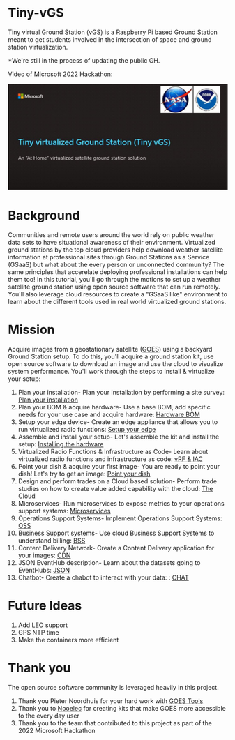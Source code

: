 # Tiny-vGS

Tiny virtual Ground Station (vGS) is a Raspberry Pi based Ground Station meant to get students involved in the intersection of space and ground station virtualization.

*We're still in the process of updating the public GH.

Video of Microsoft 2022 Hackathon:



[![Tiny vGS](https://github.com/FIU-ELF/Tiny-vGS/blob/main/Docs/Images/vid.JPG)](https://www.youtube.com/watch?v=BR16w32aYq8 "Tiny vGS")

# Background

Communities and remote users around the world rely on public weather data sets to have situational awareness of their environment. Virtualized ground stations by the top cloud providers help download weather satellite information at professional sites through Ground Stations as a Service (GSaaS) but what about the every person or unconnected community? The same principles that accerelate deploying professional installations can help them too! In this tutorial, you'll go through the motions to set up a weather satellite ground station using open source software that can run remotely. You'll also leverage cloud resources to create a "GSaaS like" environment to learn about the different tools used in real world virtualized ground stations.

# Mission 

Acquire images from a geostationary satellite ([GOES](/Docs/GOES.md)) using a backyard Ground Station setup. To do this, you'll acquire a ground station kit, use open source software to download an image and use the cloud to visualize system performance. You'll work through the steps to install & virtualize your setup:

1. Plan your installation- Plan your installation by performing a site survey: [Plan your installation](/Docs/PLANNING.md)
3. Plan your BOM & acquire hardware- Use a base BOM, add specific needs for your use case and acquire hardware: [Hardware BOM](/Docs/SAT_HARDWARE_BOM.md)
4. Setup your edge device- Create an edge appliance that allows you to run virtualized radio functions: [Setup your edge](/Docs/EDGE.md)
5. Assemble and install your setup- Let's assemble the kit and install the setup: [Installing the hardware](/Docs/INSTALL.md)
6. Virtualized Radio Functions & Infrastructure as Code- Learn about virtualized radio functions and infrastructure as code: [vRF & IAC](/Docs/IAC_VRF.md)
7. Point your dish & acquire your first image- You are ready to point your dish! Let's try to get an image: [Point your dish](/Docs/POINTING.md)
8. Design and perform trades on a Cloud based solution- Perform trade studies on how to create value added capability with the cloud: [The Cloud](/Docs/CLOUD.md)
9. Microservices- Run microservices to expose metrics to your operations support systems: [Microservices](/Docs/MICRO.md)
10. Operations Support Systems- Implement Operations Support Systems: [OSS](/Docs/OSS.md)
11. Business Support systems- Use cloud Business Support Systems to understand billing: [BSS](/Docs/BSS.md)
12. Content Delivery Network- Create a Content Delivery application for your images: [CDN](/Docs/CDN.md)
13. JSON EventHub description- Learn about the datasets going to EventHubs: [JSON](/Docs/JSON.md)
14. Chatbot- Create a chabot to interact with your data: : [CHAT](/Docs/CHAT.md)

# Future Ideas 

1. Add LEO support
2. GPS NTP time
3. Make the containers more efficient

# Thank you

The open source software community is leveraged heavily in this project. 

1. Thank you Pieter Noordhuis for your hard work with [GOES Tools](https://github.com/pietern/goestools) 
2. Thank you to [Nooelec](https://www.nooelec.com/store/) for creating kits that make GOES more accessible to the every day user
3. Thank you to the team that contributed to this project as part of the 2022 Microsoft Hackathon 




